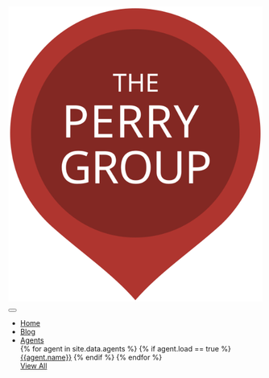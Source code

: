 <nav class="navbar navbar-light navbar-expand-md">
  <a class="navbar-brand" id="logo" href="/"><img src="/assets/defaults/logos/the-perry-group.svg" alt=""/></a>
  <button class="navbar-toggler" type="button" data-toggle="collapse" data-target="#navbarSupportedContent" aria-controls="navbarSupportedContent" aria-expanded="false" aria-label="Toggle navigation">
    <span class="navbar-toggler-icon"></span>
  </button>
  <div class="collapse navbar-collapse" id="navbarSupportedContent">
    <ul class="navbar-nav">
      <li class="nav-item"><a class="nav-link" href="/">Home</a></li>
      <li class="nav-item"><a class="nav-link" href="/blog/">Blog</a></li>
      <li class="nav-item dropdown">
        <a class="nav-link dropdown-toggle" href="#" id="navbarDropdown" role="button" data-toggle="dropdown" aria-haspopup="true" aria-expanded="false">Agents</a>
        <div class="dropdown-menu" aria-labelledby="navbarDropdown">
          {% for agent in site.data.agents %}
            {% if agent.load == true %}
              <a class="dropdown-item" href="/agents/{{agent.name | slugify}}/">{{agent.name}}</a>
            {% endif %}
          {% endfor %}
          <div class="dropdown-divider"></div>
          <a class="dropdown-item" href="/agents/">View All</a>
        </div>
      </li>
    </ul>
  </div>
</nav>
